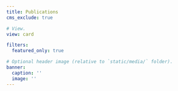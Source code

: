 ```yaml
---
title: Publications
cms_exclude: true

# View.
view: card

filters:
  featured_only: true 

# Optional header image (relative to `static/media/` folder).
banner:
  caption: ''
  image: ''
---
```

